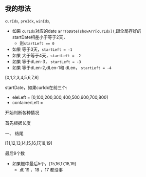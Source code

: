 

## 我的想法

`curIdx`, `preIdx`, `winIdx`,
- 如果 `curIdx`对应的date `arrToDate(showArr[curIdx])`,跟全局存好的startDate相差小于等于2天，
    - 则`startLeft == 0`
- 如果 等于3天，`startLeft = -1`
- 如果 大于等于4天，`startLeft = -2`
- 如果 等于dLen-3， `startLeft = -3`
- 如果 等于dLen-2,dLen-1和 dLen， `startLeft = -4`

[0,1,2,3,4,5,6,7,8]

startDate，如果curIdx在前三个:
- eleLeft = [0,100,200,300,400,500,600,700,800]
- containerLeft = 
    
    
    
开始判断各种情况

首先根据长度

一、 结尾

[11,12,13,14,15,16,17,18,19]

最后9个数

- 如果框中最后5个，[15,16,17,18,19]
    - 点 19 ，18 ，17 都没事
